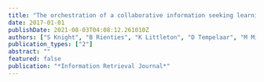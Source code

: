 ```yaml
---
title: "The orchestration of a collaborative information seeking learning task"
date: 2017-01-01
publishDate: 2021-08-03T04:08:12.261010Z
authors: ["S Knight", "B Rienties", "K Littleton", "D Tempelaar", "M Mitsui", "C Shah"]
publication_types: ["2"]
abstract: ""
featured: false
publication: "*Information Retrieval Journal*"
---
```



